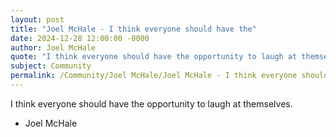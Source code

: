 ```yaml
---
layout: post
title: "Joel McHale - I think everyone should have the"
date: 2024-12-28 12:00:00 -0000
author: Joel McHale
quote: "I think everyone should have the opportunity to laugh at themselves."
subject: Community
permalink: /Community/Joel McHale/Joel McHale - I think everyone should have the
---
```


I think everyone should have the opportunity to laugh at themselves.

- Joel McHale
